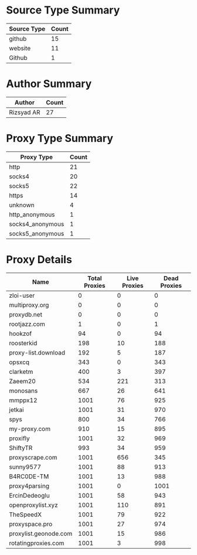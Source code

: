 # Source Type Summary

| Source Type | Count |
|-------------|-------|
| github | 15 |
| website | 11 |
| Github | 1 |


# Author Summary

| Author | Count |
|--------|-------|
| Rizsyad AR | 27 |


# Proxy Type Summary

| Proxy Type | Count |
|------------|-------|
| http | 21 |
| socks4 | 20 |
| socks5 | 22 |
| https | 14 |
| unknown | 4 |
| http_anonymous | 1 |
| socks4_anonymous | 1 |
| socks5_anonymous | 1 |


# Proxy Details

| Name | Total Proxies | Live Proxies | Dead Proxies |
|------|---------------|--------------|---------------|
| zloi-user | 0 | 0 | 0 |
| multiproxy.org | 0 | 0 | 0 |
| proxydb.net | 0 | 0 | 0 |
| rootjazz.com | 1 | 0 | 1 |
| hookzof | 94 | 0 | 94 |
| roosterkid | 198 | 10 | 188 |
| proxy-list.download | 192 | 5 | 187 |
| opsxcq | 343 | 0 | 343 |
| clarketm | 400 | 3 | 397 |
| Zaeem20 | 534 | 221 | 313 |
| monosans | 667 | 26 | 641 |
| mmppx12 | 1001 | 76 | 925 |
| jetkai | 1001 | 31 | 970 |
| spys | 800 | 34 | 766 |
| my-proxy.com | 910 | 15 | 895 |
| proxifly | 1001 | 32 | 969 |
| ShiftyTR | 993 | 34 | 959 |
| proxyscrape.com | 1001 | 656 | 345 |
| sunny9577 | 1001 | 88 | 913 |
| B4RC0DE-TM | 1001 | 13 | 988 |
| proxy4parsing | 1001 | 0 | 1001 |
| ErcinDedeoglu | 1001 | 58 | 943 |
| openproxylist.xyz | 1001 | 110 | 891 |
| TheSpeedX | 1001 | 79 | 922 |
| proxyspace.pro | 1001 | 27 | 974 |
| proxylist.geonode.com | 1001 | 15 | 986 |
| rotatingproxies.com | 1001 | 3 | 998 |
